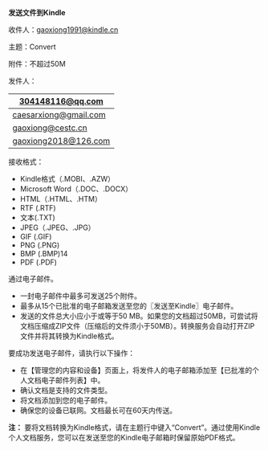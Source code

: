 **发送文件到Kindle**



收件人：[gaoxiong1991@kindle.cn](mailto:gaoxiong1991@kindle.cn)

主题：Convert

附件：不超过50M



发件人：

| 304148116@qq.com      |
| --------------------- |
| caesarxiong@gmail.com |
| gaoxiong@cestc.cn     |
| gaoxiong2018@126.com  |

接收格式：

- Kindle格式（.MOBI、.AZW）
- Microsoft Word（.DOC、.DOCX）
- HTML（.HTML、.HTM）
- RTF (.RTF)
- 文本(.TXT)
- JPEG（.JPEG、.JPG）
- GIF (.GIF)
- PNG (.PNG)
- BMP (.BMP)14
- PDF (.PDF)





通过电子邮件。

- 一封电子邮件中最多可发送25个附件。
- 最多从15个已批准的电子邮箱发送至您的〖发送至Kindle〗电子邮件。
- 发送的文件总大小应小于或等于50 MB。如果您的文档超过50MB，可尝试将文档压缩成ZIP文件（压缩后的文件须小于50MB）。转换服务会自动打开ZIP文件并将其转换为Kindle格式。

要成功发送电子邮件，请执行以下操作：

- 在【管理您的内容和设备】页面上，将发件人的电子邮箱添加至【已批准的个人文档电子邮件列表】中。
- 确认文档是支持的文件类型。
- 将文档添加到您的电子邮件。
- 确保您的设备已联网。文档最长可在60天内传送。

**注：** 要将文档转换为Kindle格式，请在主题行中键入“Convert”。通过使用Kindle个人文档服务，您可以在发送至您的Kindle电子邮箱时保留原始PDF格式。